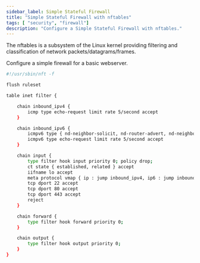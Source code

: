 ```yaml
---
sidebar_label: Simple Stateful Firewall
title: "Simple Stateful Firewall with nftables"
tags: [ "security", "firewall"]
description: "Configure a Simple Stateful Firewall with nftables."
---
```


The nftables is a subsystem of the Linux kernel providing filtering and classification of network packets/datagrams/frames.


Configure a simple firewall for a basic webserver.

```bash title="/etc/nftables.conf"
#!/usr/sbin/nft -f

flush ruleset

table inet filter {

	chain inbound_ipv4 {
		icmp type echo-request limit rate 5/second accept
	}

	chain inbound_ipv6 {
		icmpv6 type { nd-neighbor-solicit, nd-router-advert, nd-neighbor-advert } accept
		icmpv6 type echo-request limit rate 5/second accept
	}

	chain input {
		type filter hook input priority 0; policy drop;
		ct state { established, related } accept
		iifname lo accept
		meta protocol vmap { ip : jump inbound_ipv4, ip6 : jump inbound_ipv6 }
		tcp dport 22 accept
		tcp dport 80 accept
		tcp dport 443 accept
		reject
	}

	chain forward {
		type filter hook forward priority 0;
	}

	chain output {
		type filter hook output priority 0;
	}
}
```

